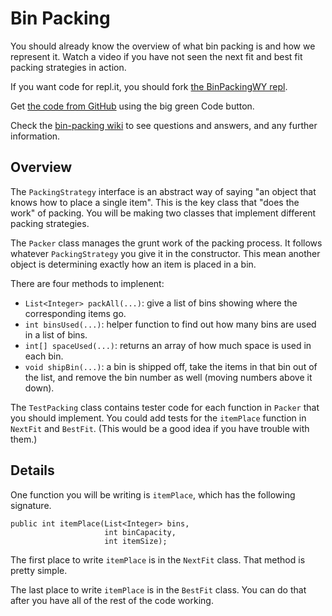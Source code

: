 # Bin Packing

You should already know the overview of what bin packing is and how we
represent it. Watch a video if you have not seen the next fit and best
fit packing strategies in action.

If you want code for repl.it, you should fork [the BinPackingWY
repl](https://repl.it/@maueroats/BinPackingWY). 

Get [the code from
GitHub](https://github.com/2020-2021-WY-AP-CS/bin-packing) using the
big green Code button. 

Check the [bin-packing wiki](https://github.com/2020-2021-WY-AP-CS/bin-packing/wiki) to see questions and answers, and any further information.

## Overview

The `PackingStrategy` interface is an abstract way of saying "an
object that knows how to place a single item". This is the key class
that "does the work" of packing. You will be making two classes that
implement different packing strategies.

The `Packer` class manages the grunt work of the packing process. It
follows whatever `PackingStrategy` you give it in the
constructor. This mean another object is determining exactly how an
item is placed in a bin.

There are four methods to implenent:

* `List<Integer> packAll(...)`: give a list of bins showing where the
  corresponding items go.
* `int binsUsed(...)`: helper function to find out how many bins are used in a
  list of bins.
* `int[] spaceUsed(...)`: returns an array of how much space is used in each bin.
* `void shipBin(...)`: a bin is shipped off, take the items in that
  bin out of the list, and remove the bin number as well (moving
  numbers above it down).

The `TestPacking` class contains tester code for each function in
`Packer` that you should implement. You could add tests for the
`itemPlace` function in `NextFit` and `BestFit`. (This would be a good
idea if you have trouble with them.)

## Details

One function you will be writing is `itemPlace`, which has the
following signature.

    public int itemPlace(List<Integer> bins,
                         int binCapacity,
                         int itemSize);


The first place to write `itemPlace` is in the `NextFit` class. That
method is pretty simple.

The last place to write `itemPlace` is in the `BestFit` class. You can
do that after you have all of the rest of the code working.

